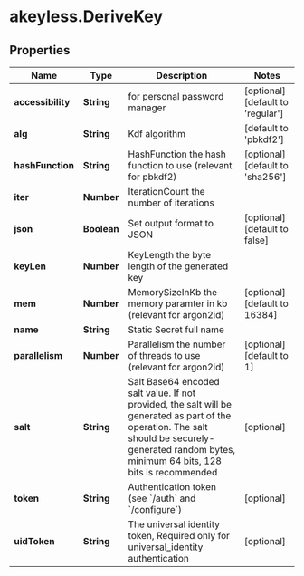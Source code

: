# akeyless.DeriveKey

## Properties

Name | Type | Description | Notes
------------ | ------------- | ------------- | -------------
**accessibility** | **String** | for personal password manager | [optional] [default to &#39;regular&#39;]
**alg** | **String** | Kdf algorithm | [default to &#39;pbkdf2&#39;]
**hashFunction** | **String** | HashFunction the hash function to use (relevant for pbkdf2) | [optional] [default to &#39;sha256&#39;]
**iter** | **Number** | IterationCount the number of iterations | 
**json** | **Boolean** | Set output format to JSON | [optional] [default to false]
**keyLen** | **Number** | KeyLength the byte length of the generated key | 
**mem** | **Number** | MemorySizeInKb the memory paramter in kb (relevant for argon2id) | [optional] [default to 16384]
**name** | **String** | Static Secret full name | 
**parallelism** | **Number** | Parallelism the number of threads to use (relevant for argon2id) | [optional] [default to 1]
**salt** | **String** | Salt Base64 encoded salt value. If not provided, the salt will be generated as part of the operation. The salt should be securely-generated random bytes, minimum 64 bits, 128 bits is recommended | [optional] 
**token** | **String** | Authentication token (see &#x60;/auth&#x60; and &#x60;/configure&#x60;) | [optional] 
**uidToken** | **String** | The universal identity token, Required only for universal_identity authentication | [optional] 


